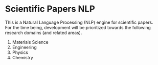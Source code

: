 # Scientific Papers NLP

This is a Natural Language Processing (NLP) engine for scientific papers.
For the time being, development will be prioritized towards the following
research domains (and related areas).

1. Materials Science
2. Engineering
3. Physics
4. Chemistry
